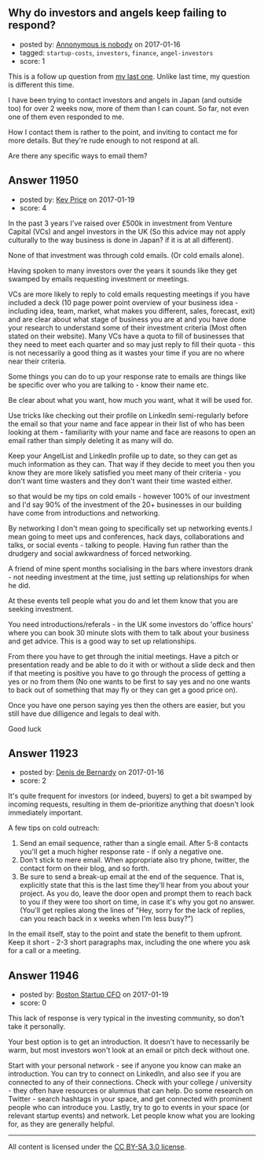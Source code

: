 ## Why do investors and angels keep failing to respond?

- posted by: [Annonymous is nobody](https://stackexchange.com/users/1955864/annonymous-is-nobody) on 2017-01-16
- tagged: `startup-costs`, `investors`, `finance`, `angel-investors`
- score: 1

<p>This is a follow up question from <a href="https://startups.stackexchange.com/questions/11853/do-international-lenders-even-exist/11863#11863">my last one</a>.
Unlike last time, my question is different this time.</p>

<p>I have been trying to contact investors and angels in Japan (and outside too) for over 2 weeks now, more of them than I can count.
So far, not even one of them even responded to me.</p>

<p>How I contact them is rather to the point, and inviting to contact me for more details.
But they're rude enough to not respond at all.</p>

<p>Are there any specific ways to email them?</p>



## Answer 11950

- posted by: [Kev Price](https://stackexchange.com/users/1109274/kev-price) on 2017-01-19
- score: 4

<p>In the past 3 years I've raised over £500k in investment from Venture Capital (VCs) and angel investors in the UK (So this advice may not apply culturally to the way business is done in Japan? if it is at all different).</p>

<p>None of that investment was through cold emails. (Or cold emails alone).</p>

<p>Having spoken to many investors over the years it sounds like they get swamped by emails requesting investment or meetings.</p>

<p>VCs are more likely to reply to cold emails requesting meetings if you have included a deck (10 page power point overview of your business idea - including idea, team, market, what makes you different, sales, forecast, exit) and are clear about what stage of business you are at and you have done your research to understand some of their investment criteria (Most often stated on their website). Many VCs have a quota to fill of businesses that they need to meet each quarter and so may just reply to fill their quota - this is not necessarily a good thing as it wastes your time if you are no where near their criteria.</p>

<p>Some things you can do to up your response rate to emails are things like be specific over who you are talking to - know their name etc.</p>

<p>Be clear about what you want, how much you want, what it will be used for.</p>

<p>Use tricks like checking out their profile on LinkedIn semi-regularly before the email so that your name and face appear in their list of who has been looking at them - familiarity with your name and face are reasons to open an email rather than simply deleting it as many will do.</p>

<p>Keep your AngelList and LinkedIn profile up to date, so they can get as much information as they can. That way if they decide to meet you then you know they are more likely satisfied you meet many of their criteria - you don't want time wasters and they don't want their time wasted either.</p>

<p>so that would be my tips on cold emails - however 100% of our investment and I'd say 90% of the investment of the 20+ businesses in our building have come from introductions and networking.</p>

<p>By networking I don't mean going to specifically set up networking events.I mean going to meet ups and conferences, hack days, collaborations  and talks, or social events - talking to people. Having fun rather than the drudgery and social awkwardness of forced networking.</p>

<p>A friend of mine spent months socialising in the bars where investors drank - not needing investment at the time, just setting up relationships for when he did.</p>

<p>At these events tell people what you do and let them know that you are seeking investment. </p>

<p>You need introductions/referals - in the UK some investors do 'office hours' where you can book 30 minute slots with them to talk about your business and get advice. This is a good way to set up relationships.</p>

<p>From there you have to get through the initial meetings. Have a pitch or presentation ready and be able to do it with or without a slide deck and then if that meeting is positive you have to go through the process of getting a yes or no from them (No one wants to be first to say yes and no one wants to back out of something that may fly or they can get a good price on).</p>

<p>Once you have one person saying yes then the others are easier, but you still have due dilligence and legals to deal with.</p>

<p>Good luck</p>



## Answer 11923

- posted by: [Denis de Bernardy](https://stackexchange.com/users/182468/denis-de-bernardy) on 2017-01-16
- score: 2

<p>It's quite frequent for investors (or indeed, buyers) to get a bit swamped by incoming requests, resulting in them de-prioritize anything that doesn't look immediately important.</p>

<p>A few tips on cold outreach:</p>

<ol>
<li>Send an email sequence, rather than a single email. After 5-8 contacts you'll get a much higher response rate - if only a negative one.</li>
<li>Don't stick to mere email. When appropriate also try phone, twitter, the contact form on their blog, and so forth.</li>
<li>Be sure to send a break-up email at the end of the sequence. That is, explicitly state that this is the last time they'll hear from you about your project. As you do, leave the door open and prompt them to reach back to you if they were too short on time, in case it's why you got no answer. (You'll get replies along the lines of "Hey, sorry for the lack of replies, can you reach back in x weeks when I'm less busy?")</li>
</ol>

<p>In the email itself, stay to the point and state the benefit to them upfront. Keep it short - 2-3 short paragraphs max, including the one where you ask for a call or a meeting.</p>



## Answer 11946

- posted by: [Boston Startup CFO](https://stackexchange.com/users/9992633/boston-startup-cfo) on 2017-01-19
- score: 0

<p>This lack of response is very typical in the investing community, so don't take it personally.</p>

<p>Your best option is to get an introduction.  It doesn't have to necessarily be warm, but most investors won't look at an email or pitch deck without one.</p>

<p>Start with your personal network - see if anyone you know can make an introduction. You can try to connect on LinkedIn, and also see if you are connected to any of their connections.  Check with your college / university - they often have resources or alumnus that can help.  Do some research on Twitter - search hashtags in your space, and get connected with prominent people who can introduce you. Lastly, try to go to events in your space (or relevant startup events) and network. Let people know what you are looking for, as they are generally helpful.</p>




---

All content is licensed under the [CC BY-SA 3.0 license](https://creativecommons.org/licenses/by-sa/3.0/).
